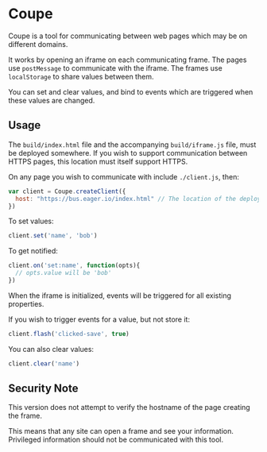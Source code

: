 # Coupe

Coupe is a tool for communicating between web pages which may be on different
domains.

It works by opening an iframe on each communicating frame.  The pages use
`postMessage` to communicate with the iframe.  The frames use `localStorage`
to share values between them.

You can set and clear values, and bind to events which are triggered when these values
are changed.

## Usage

The `build/index.html` file and the accompanying `build/iframe.js` file, must
be deployed somewhere.  If you wish to support communication between HTTPS pages,
this location must itself support HTTPS.

On any page you wish to communicate with include `./client.js`, then:

```javascript
var client = Coupe.createClient({
  host: "https://bus.eager.io/index.html" // The location of the deployed file
})
```

To set values:

```javascript
client.set('name', 'bob')
```

To get notified:

```javascript
client.on('set:name', function(opts){
  // opts.value will be 'bob'
})
```

When the iframe is initialized, events will be triggered for all existing
properties.

If you wish to trigger events for a value, but not store it:

```javascript
client.flash('clicked-save', true)
```

You can also clear values:

```javascript
client.clear('name')
```

## Security Note

This version does not attempt to verify the hostname of the page creating the frame.

This means that any site can open a frame and see your information.  Privileged information
should not be communicated with this tool.
